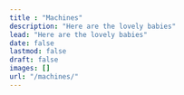 ```yaml
---
title : "Machines"
description: "Here are the lovely babies"
lead: "Here are the lovely babies"
date: false
lastmod: false
draft: false
images: []
url: "/machines/"
---
```

